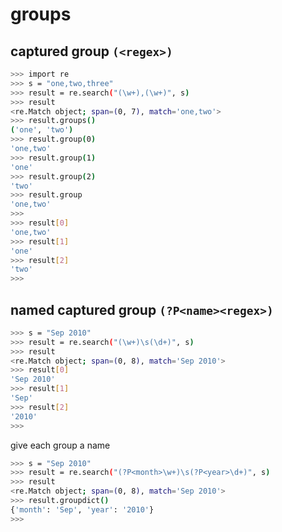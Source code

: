 # groups

## captured group `(<regex>)`

```sh
>>> import re
>>> s = "one,two,three"
>>> result = re.search("(\w+),(\w+)", s)
>>> result
<re.Match object; span=(0, 7), match='one,two'>
>>> result.groups()
('one', 'two')
>>> result.group(0)
'one,two'
>>> result.group(1)
'one'
>>> result.group(2)
'two'
>>> result.group
'one,two'
>>>
>>> result[0]
'one,two'
>>> result[1]
'one'
>>> result[2]
'two'
>>>
```

## named captured group  `(?P<name><regex>)`

```sh
>>> s = "Sep 2010"
>>> result = re.search("(\w+)\s(\d+)", s)
>>> result
<re.Match object; span=(0, 8), match='Sep 2010'>
>>> result[0]
'Sep 2010'
>>> result[1]
'Sep'
>>> result[2]
'2010'
>>>
```

give each group a name

```sh
>>> s = "Sep 2010"
>>> result = re.search("(?P<month>\w+)\s(?P<year>\d+)", s)
>>> result
<re.Match object; span=(0, 8), match='Sep 2010'>
>>> result.groupdict()
{'month': 'Sep', 'year': '2010'}
>>>
```
